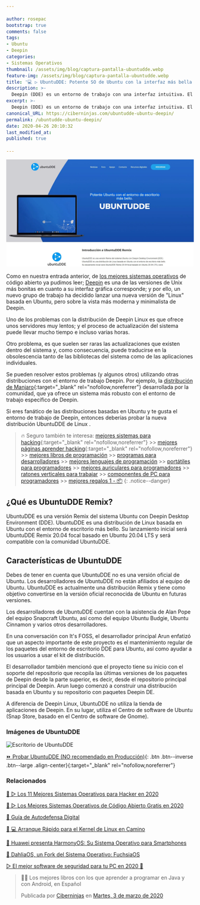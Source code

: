 ```yaml
---

author: rosepac
bootstrap: true
comments: false
tags:
- Ubuntu
- Deepin
categories:
- Sistemas Operativos
thumbnail: /assets/img/blog/captura-pantalla-ubuntudde.webp
feature-img: /assets/img/blog/captura-pantalla-ubuntudde.webp
title: '💻 ▷ UbuntuDDE: Potente SO de Ubuntu con la interfaz más bella de Deepin'
description: >-
  Deepin (DDE) es un entorno de trabajo con una interfaz intuitiva. El proyecto UbuntuDDE combina el poder de Ubuntu con la belleza de Deepin.
excerpt: >-
  Deepin (DDE) es un entorno de trabajo con una interfaz intuitiva. El proyecto UbuntuDDE combina el poder de Ubuntu con la belleza de Deepin.
canonical_URL: https://ciberninjas.com/ubuntudde-ubuntu-deepin/
permalink: /ubuntudde-ubuntu-deepin/
date: 2020-04-26 20:10:32
last_modified_at: 
published: true

---
```


![Deepin (DDE) es un entorno de trabajo con una interfaz intuitiva. El proyecto UbuntuDDE combina el poder de Ubuntu con la belleza de Deepin](/assets/img/blog/captura-pantalla-ubuntudde.webp "Deepin (DDE) es un entorno de trabajo con una interfaz intuitiva. El proyecto UbuntuDDE combina el poder de Ubuntu con la belleza de Deepin")

<!-- https://www.comss.ru/page.php?id=7290 -->

Como en nuestra entrada anterior, de [los mejores sistemas operativos](/los-mejores-sistemas-operativos-gratis/) de código abierto  ya pudimos leer; [Deepin](/7-mejores-distribuciones-escritorio-para-principiantes/#6-deepin) es una de las versiones de Unix más bonitas en cuanto a su interfaz gráfica corresponde; y por ello, un nuevo grupo de trabajo ha decidido lanzar una nueva versión de "Linux" basada en Ubuntu, pero sobre la vista más moderna y minimalista de Deepin.

Uno de los problemas con la distribución de Deepin Linux es que ofrece unos servidores muy lentos; y el proceso de actualización del sistema puede llevar mucho tiempo e incluso varias horas.

Otro problema, es que suelen ser raras las actualizaciones que existen dentro del sistema y, como consecuencia, puede traducirse en la obsolescencia tanto de las bibliotecas del sistema como de las aplicaciones individuales.

Se pueden resolver estos problemas (y algunos otros) utilizando otras distribuciones con el entorno de trabajo Deepin. Por ejemplo, la [distribución de Manjaro](https://forum.manjaro.org/t/manjaro-deepin-18-0-2-released/70575){:target="_blank" rel="nofollow,noreferrer"} desarrollada por la comunidad, que ya ofrece un sistema más robusto con el entorno de trabajo específico de Deepin.

Si eres fanático de las distribuciones basadas en Ubuntu y te gusta el entorno de trabajo de Deepin, entonces deberías probar la nueva distribución UbuntuDDE de Linux .

> 🔥 Seguro también te interesa: [mejores sistemas para hacking](/7-mejores-distribuciones-escritorio-para-principiantes/){:target="_blank" rel="nofollow,noreferrer"} >> [mejores páginas aprender hacking](https://steemit.com/hive-154806/@rosepac/12-1-mejores-paginas-web-en-las-que-aprender-hacking-etico-12-1-best-websites-to-learn-ethical-hacking){:target="_blank" rel="nofollow,noreferrer"} >> [mejores libros de programación](/programar/) >> [programas para desarrolladores](/7-mejores-distribuciones-escritorio-para-principiantes/) >> [mejores lenguajes de programación](/15-mejores-lenguajes-programacion/) >> [portátiles para programadores]() >> [mejores auriculares para programadores](/auriculares-dise%C3%B1o/) >> [ratones verticales para trabajar](/teclados-ratones-dise%C3%B1o/) >> [componentes de PC para programadores](/ordenadores-componentes/) >> [mejores regalos 1 - 📦](/black-friday-amazon/)
{: .notice--danger}

## **¿Qué es UbuntuDDE Remix?**

UbuntuDDE es una versión Remix del sistema Ubuntu con Deepin Desktop Environment (DDE). UbuntuDDE es una distribución de Linux basada en Ubuntu con el entorno de escritorio más bello. Su lanzamiento inicial será UbuntuDDE Remix 20.04 focal basado en Ubuntu 20.04 LTS y será compatible con la comunidad UbuntuDDE.

## **Características de UbuntuDDE**

Debes de tener en cuenta que UbuntuDDE no es una versión oficial de Ubuntu. Los desarrolladores de UbuntuDDE no están afiliados al equipo de Ubuntu. UbuntuDDE es actualmente una distribución Remix y tiene como objetivo convertirse en la versión oficial reconocida de Ubuntu en futuras versiones.

Los desarrolladores de UbuntuDDE cuentan con la asistencia de Alan Pope del equipo Snapcraft Ubuntu, así como del equipo Ubuntu Budgie, Ubuntu Cinnamon y varios otros desarrolladores.

En una conversación con It's FOSS, el desarrollador principal Arun enfatizó que un aspecto importante de este proyecto es el mantenimiento regular de los paquetes del entorno de escritorio DDE para Ubuntu, así como ayudar a los usuarios a usar el kit de distribución.

El desarrollador también mencionó que el proyecto tiene su inicio con el soporte del repositorio que recopila las últimas versiones de los paquetes de Deepin desde la parte superior, es decir, desde el repositorio principal principal de Deepin. Arun luego comenzó a construir una distribución basada en Ubuntu y su repositorio con paquetes Deepin DE.

A diferencia de Deepin Linux, UbuntuDDE no utiliza la tienda de aplicaciones de Deepin. En su lugar, utiliza el Centro de software de Ubuntu (Snap Store, basado en el Centro de software de Gnome).
<!-- contenido -->

### **Imágenes de UbuntuDDE**

![Escritorio de UbuntuDDE](https://websetnet.b-cdn.net/wp-content/uploads/2020/04/ubuntu-deepin-edition-screenshot.jpg "Escritorio de UbuntuDDE")

[⏩ Probar UbuntuDDE (NO recomendado en Producción)](https://ubuntudde.com/download/){: .btn .btn--inverse .btn--large .align-center}{:target="_blank" rel="nofollow,noreferrer"}

### Relacionados

[🥇 ▷ Los 11 Mejores Sistemas Operativos para Hacker en 2020](/7-mejores-distribuciones-escritorio-para-principiantes/)

[🥇 ▷ Los Mejores Sistemas Operativos de Código Abierto Gratis en 2020](/los-mejores-sistemas-operativos-gratis/)

[🥊 Guía de Autodefensa Digital](/eff/autodefensa/)

[📰 💻 Arranque Rápido para el Kernel de Linux en Camino](/arranque-rápido-para-el-kernel-de-linux-en-camino/)

[📲 Huawei presenta HarmonyOS: Su Sistema Operativo para Smartphones](/huawei-presenta-harmonyos-su-sistema-operativo-para-smartphones/)

[📲 DahliaOS, un Fork del Sistema Operativo: FuchsiaOS](/dahliaos-un-fork-del-sistema-operativo-fuchsiaos)

[▷ El mejor software de seguridad para tu PC en 2020 🔐](/el-mejor-software-de-seguridad-para-tu-pc/)

<div class="fb-post" data-href="https://www.facebook.com/ciberninjas/posts/1331109157075936" data-width="850" data-show-text="true"><blockquote cite="https://developers.facebook.com/ciberninjas/posts/1331109157075936" class="fb-xfbml-parse-ignore"><p>👨‍💻 Los mejores libros con los que aprender a programar en Java y con Android, en Español</p>Publicada por <a href="https://www.facebook.com/ciberninjas/">Ciberninjas</a> en&nbsp;<a href="https://developers.facebook.com/ciberninjas/posts/1331109157075936">Martes, 3 de marzo de 2020</a></blockquote></div>
